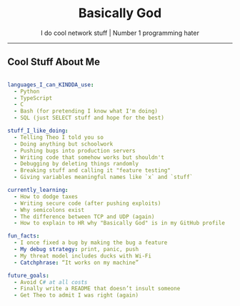 <!-- Header / Banner -->
<h1 align="center">Basically God</h1>
<p align="center">
  I do cool network stuff | Number 1 programming hater 
</p>

<!-- Badges 
<p align="center">
  <a href="https://yourwebsite.com"><img src="https://img.shields.io/badge/Portfolio-%23000000.svg?&style=for-the-badge&logo=firefox&logoColor=white"/></a>
  <a href="mailto:youremail@example.com"><img src="https://img.shields.io/badge/Email-%23D14836.svg?&style=for-the-badge&logo=gmail&logoColor=white"/></a>
  <a href="https://linkedin.com/in/yourlinkedin"><img src="https://img.shields.io/badge/LinkedIn-%230077B5.svg?&style=for-the-badge&logo=linkedin&logoColor=white"/></a>
  <a href="https://twitter.com/yourtwitter"><img src="https://img.shields.io/badge/Twitter-%231DA1F2.svg?&style=for-the-badge&logo=twitter&logoColor=white"/></a>
</p>
-->
---

<!-- About Me -->
## Cool Stuff About Me

```yaml

languages_I_can_KINDDA_use:
  - Python
  - TypeScript
  - C
  - Bash (for pretending I know what I'm doing)
  - SQL (just SELECT stuff and hope for the best)

stuff_I_like_doing:
  - Telling Theo I told you so
  - Doing anything but schoolwork
  - Pushing bugs into production servers
  - Writing code that somehow works but shouldn't
  - Debugging by deleting things randomly
  - Breaking stuff and calling it "feature testing"
  - Giving variables meaningful names like `x` and `stuff`

currently_learning:
  - How to dodge taxes
  - Writing secure code (after pushing exploits)
  - Why semicolons exist
  - The difference between TCP and UDP (again)
  - How to explain to HR why "Basically God" is in my GitHub profile

fun_facts:
  - I once fixed a bug by making the bug a feature
  - My debug strategy: print, panic, push
  - My threat model includes ducks with Wi-Fi
  - Catchphrase: “It works on my machine”

future_goals:
  - Avoid C# at all costs
  - Finally write a README that doesn’t insult someone
  - Get Theo to admit I was right (again)

